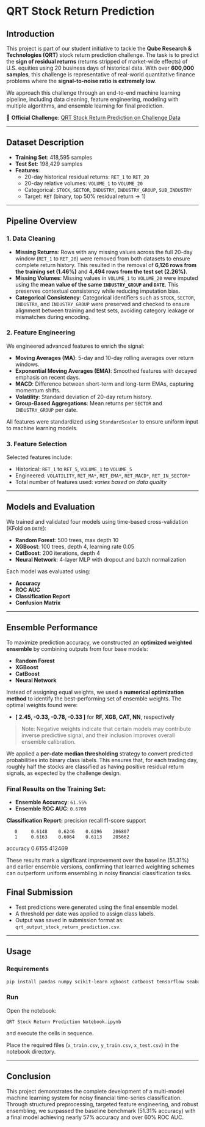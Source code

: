 
# QRT Stock Return Prediction

## Introduction

This project is part of our student initiative to tackle the **Qube Research & Technologies (QRT)** stock return prediction challenge. The task is to predict the **sign of residual returns** (returns stripped of market-wide effects) of U.S. equities using 20 business days of historical data. With over **600,000 samples**, this challenge is representative of real-world quantitative finance problems where the **signal-to-noise ratio is extremely low**.

We approach this challenge through an end-to-end machine learning pipeline, including data cleaning, feature engineering, modeling with multiple algorithms, and ensemble learning for final prediction.

🔗 **Official Challenge**: [QRT Stock Return Prediction on Challenge Data](https://challengedata.ens.fr/participants/challenges/23/#)

---

## Dataset Description

- **Training Set**: 418,595 samples
- **Test Set**: 198,429 samples
- **Features**:
  - 20-day historical residual returns: `RET_1` to `RET_20`
  - 20-day relative volumes: `VOLUME_1` to `VOLUME_20`
  - Categorical: `STOCK`, `SECTOR`, `INDUSTRY`, `INDUSTRY_GROUP`, `SUB_INDUSTRY`
  - Target: `RET` (binary, top 50% residual return → 1)

---

## Pipeline Overview

### 1. Data Cleaning

- **Missing Returns**: Rows with any missing values across the full 20-day window (`RET_1` to `RET_20`) were removed from both datasets to ensure complete return history. This resulted in the removal of **6,126 rows from the training set (1.46%)** and **4,494 rows from the test set (2.26%)**.
- **Missing Volumes**: Missing values in `VOLUME_1` to `VOLUME_20` were imputed using the **mean value of the same `INDUSTRY_GROUP` and `DATE`**. This preserves contextual consistency while reducing imputation bias.
- **Categorical Consistency**: Categorical identifiers such as `STOCK`, `SECTOR`, `INDUSTRY`, and `INDUSTRY_GROUP` were preserved and checked to ensure alignment between training and test sets, avoiding category leakage or mismatches during encoding.

### 2. Feature Engineering

We engineered advanced features to enrich the signal:

- **Moving Averages (MA)**: 5-day and 10-day rolling averages over return windows.
- **Exponential Moving Averages (EMA)**: Smoothed features with decayed emphasis on recent days.
- **MACD**: Difference between short-term and long-term EMAs, capturing momentum shifts.
- **Volatility**: Standard deviation of 20-day return history.
- **Group-Based Aggregations**: Mean returns per `SECTOR` and `INDUSTRY_GROUP` per date.

All features were standardized using `StandardScaler` to ensure uniform input to machine learning models.

### 3. Feature Selection

Selected features include:
- Historical: `RET_1` to `RET_5`, `VOLUME_1` to `VOLUME_5`
- Engineered: `VOLATILITY`, `RET_MA*`, `RET_EMA*`, `RET_MACD*`, `RET_IN_SECTOR*`
- Total number of features used: *varies based on data quality*

---

## Models and Evaluation

We trained and validated four models using time-based cross-validation (KFold on `DATE`):

- **Random Forest**: 500 trees, max depth 10
- **XGBoost**: 100 trees, depth 4, learning rate 0.05
- **CatBoost**: 200 iterations, depth 4
- **Neural Network**: 4-layer MLP with dropout and batch normalization

Each model was evaluated using:
- **Accuracy**
- **ROC AUC**
- **Classification Report**
- **Confusion Matrix**

---
## Ensemble Performance

To maximize prediction accuracy, we constructed an **optimized weighted ensemble** by combining outputs from four base models:

- **Random Forest**
- **XGBoost**
- **CatBoost**
- **Neural Network**

Instead of assigning equal weights, we used a **numerical optimization method** to identify the best-performing set of ensemble weights. The optimal weights found were:

- **[ 2.45, -0.33, -0.78, -0.33 ]** for **RF, XGB, CAT, NN**, respectively

> Note: Negative weights indicate that certain models may contribute inverse predictive signal, and their inclusion improves overall ensemble calibration.

We applied a **per-date median thresholding** strategy to convert predicted probabilities into binary class labels. This ensures that, for each trading day, roughly half the stocks are classified as having positive residual return signals, as expected by the challenge design.

### Final Results on the Training Set:

- **Ensemble Accuracy**: `61.55%`  
- **Ensemble ROC AUC**: `0.6709`

**Classification Report:**
          precision    recall  f1-score   support

       0     0.6148    0.6246    0.6196    206807
       1     0.6163    0.6064    0.6113    205662

accuracy                         0.6155    412469

These results mark a significant improvement over the baseline (51.31%) and earlier ensemble versions, confirming that learned weighting schemes can outperform uniform ensembling in noisy financial classification tasks.

## Final Submission

- Test predictions were generated using the final ensemble model.
- A threshold per date was applied to assign class labels.
- Output was saved in submission format as: `qrt_output_stock_return_prediction.csv`.

---

## Usage

### Requirements
```bash
pip install pandas numpy scikit-learn xgboost catboost tensorflow seaborn matplotlib
```

### Run
Open the notebook:
```
QRT Stock Return Prediction Notebook.ipynb
```
and execute the cells in sequence.

Place the required files (`x_train.csv`, `y_train.csv`, `x_test.csv`) in the notebook directory.

---

## Conclusion

This project demonstrates the complete development of a multi-model machine learning system for noisy financial time-series classification. Through structured preprocessing, targeted feature engineering, and robust ensembling, we surpassed the baseline benchmark (51.31% accuracy) with a final model achieving nearly 57% accuracy and over 60% ROC AUC.
